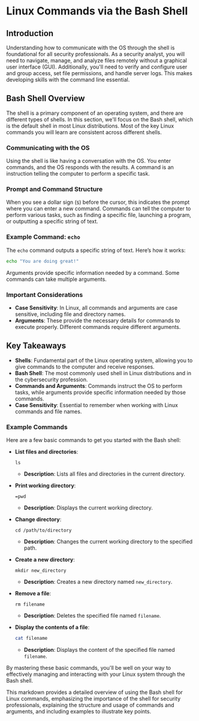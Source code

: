 # Linux Commands via the Bash Shell

## Introduction
Understanding how to communicate with the OS through the shell is foundational for all security professionals. As a security analyst, you will need to navigate, manage, and analyze files remotely without a graphical user interface (GUI). Additionally, you'll need to verify and configure user and group access, set file permissions, and handle server logs. This makes developing skills with the command line essential.

## Bash Shell Overview
The shell is a primary component of an operating system, and there are different types of shells. In this section, we'll focus on the Bash shell, which is the default shell in most Linux distributions. Most of the key Linux commands you will learn are consistent across different shells.

### Communicating with the OS
Using the shell is like having a conversation with the OS. You enter commands, and the OS responds with the results. A command is an instruction telling the computer to perform a specific task.

### Prompt and Command Structure
When you see a dollar sign (`$`) before the cursor, this indicates the prompt where you can enter a new command. Commands can tell the computer to perform various tasks, such as finding a specific file, launching a program, or outputting a specific string of text.

### Example Command: `echo`
The `echo` command outputs a specific string of text. Here’s how it works:

```bash
echo "You are doing great!"
```

Arguments provide specific information needed by a command. Some commands can take multiple arguments.

### Important Considerations

- **Case Sensitivity**: In Linux, all commands and arguments are case sensitive, including file and directory names.
- **Arguments**: These provide the necessary details for commands to execute properly. Different commands require different arguments.

## Key Takeaways

- **Shells**: Fundamental part of the Linux operating system, allowing you to give commands to the computer and receive responses.
- **Bash Shell**: The most commonly used shell in Linux distributions and in the cybersecurity profession.
- **Commands and Arguments**: Commands instruct the OS to perform tasks, while arguments provide specific information needed by those commands.
- **Case Sensitivity**: Essential to remember when working with Linux commands and file names.

### Example Commands

Here are a few basic commands to get you started with the Bash shell:

- **List files and directories**:

  ```
  ls
  ```

  - **Description**: Lists all files and directories in the current directory.

- **Print working directory**:

  ```
  =pwd
  ```

  - **Description**: Displays the current working directory.

- **Change directory**:

  ```
  cd /path/to/directory
  ```

  - **Description**: Changes the current working directory to the specified path.

- **Create a new directory**:

  ```
  mkdir new_directory
  ```

  - **Description**: Creates a new directory named `new_directory`.

- **Remove a file**:

  ```
  rm filename
  ```

  - **Description**: Deletes the specified file named `filename`.

- **Display the contents of a file**:

  ```bash
  cat filename
  ```

  - **Description**: Displays the content of the specified file named `filename`.

By mastering these basic commands, you'll be well on your way to effectively managing and interacting with your Linux system through the Bash shell.

This markdown provides a detailed overview of using the Bash shell for Linux commands, emphasizing the importance of the shell for security professionals, explaining the structure and usage of commands and arguments, and including examples to illustrate key points.